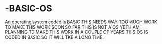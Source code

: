 # -BASIC-OS
An operating system coded in BASIC
THIS NEEDS WAY TOO MUCH WORK TO MAKE THIS WORK SOON SO FAR THIS IS NOT A OS YET!
I AM PLANNING TO MAKE THIS WORK IN A COUPLE OF YEARS THIS OS IS CODED IN BASIC SO IT WILL TKE A LONG TIME.
